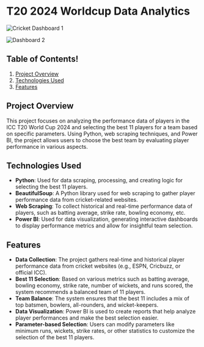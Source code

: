 # T20 2024 Worldcup Data Analytics

![Cricket Dashboard 1](https://github.com/user-attachments/assets/1a7643ef-5deb-4d1f-832a-624e174d0e45)

![Dashboard 2](https://github.com/user-attachments/assets/1b402cda-1a64-4245-a832-6668bae141ff)

## Table of Contents!

1. [Project Overview](#project-overview)
2. [Technologies Used](#technologies-used)
3. [Features](#features)

## Project Overview
This project focuses on analyzing the performance data of players in the ICC T20 World Cup 2024 and selecting the best 11 players for a team based on specific parameters. Using Python, web scraping techniques, and Power BI, the project allows users to choose the best team by evaluating player performance in various aspects.

## Technologies Used

- **Python**: Used for data scraping, processing, and creating logic for selecting the best 11 players.
- **BeautifulSoup**: A Python library used for web scraping to gather player performance data from cricket-related websites.
- **Web Scraping**: To collect historical and real-time performance data of players, such as batting average, strike rate, bowling economy, etc.
- **Power BI**: Used for data visualization, generating interactive dashboards to display performance metrics and allow for insightful team selection.

## Features

- **Data Collection**: The project gathers real-time and historical player performance data from cricket websites (e.g., ESPN, Cricbuzz, or official ICC).
- **Best 11 Selection**: Based on various metrics such as batting average, bowling economy, strike rate, number of wickets, and runs scored, the system recommends a balanced team of 11 players.
- **Team Balance**: The system ensures that the best 11 includes a mix of top batsmen, bowlers, all-rounders, and wicket-keepers.
- **Data Visualization**: Power BI is used to create reports that help analyze player performances and make the best selection easier.
- **Parameter-based Selection**: Users can modify parameters like minimum runs, wickets, strike rates, or other statistics to customize the selection of the best 11 players.
